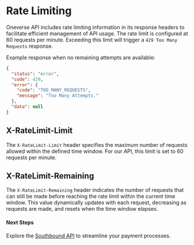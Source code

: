 # Rate Limiting

Oneverse API includes rate limiting information in its response headers to facilitate efficient management of API usage. The rate limit is configured at 60 requests per minute. Exceeding this limit will trigger a `429 Too Many Requests` response.

Example response when no remaining attempts are available:

```json
{
  "status": "error",
  "code": 429,
  "error": {
    "code": "TOO_MANY_REQUESTS",
    "message": "Too Many Attempts."
  },
  "data": null
}
```

## X-RateLimit-Limit

The `X-RateLimit-Limit` header specifies the maximum number of requests allowed within the defined time window. For our API, this limit is set to 60 requests per minute.

## X-RateLimit-Remaining

The `X-RateLimit-Remaining` header indicates the number of requests that can still be made before reaching the rate limit within the current time window. This value dynamically updates with each request, decreasing as requests are made, and resets when the time window elapses.

#### Next Steps

Explore the [Southbound API](/reference/southbound-api.md) to streamline your payment processes.
